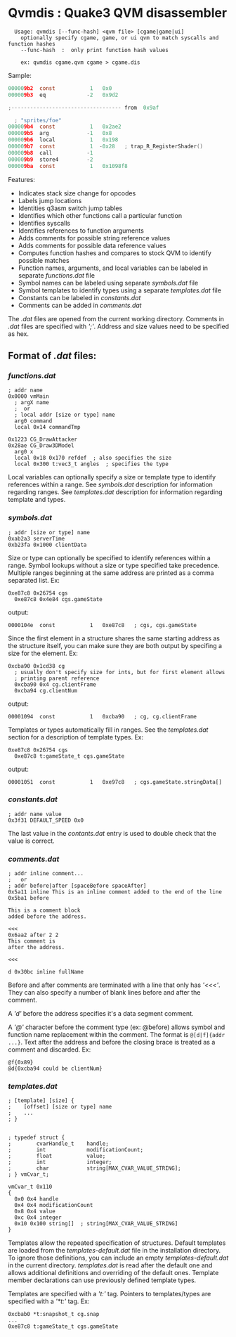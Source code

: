 # Qvmdis : Quake3 QVM disassembler

```
  Usage: qvmdis [--func-hash] <qvm file> [cgame|game|ui]
    optionally specify cgame, game, or ui qvm to match syscalls and function hashes
    --func-hash  :  only print function hash values

    ex: qvmdis cgame.qvm cgame > cgame.dis
```

Sample:

```c
000009b2  const           1   0x0
000009b3  eq             -2   0x9d2

;----------------------------------- from  0x9af

  ; "sprites/foe"
000009b4  const           1   0x2ae2
000009b5  arg            -1   0x8
000009b6  local           1   0x198
000009b7  const           1  -0x28   ; trap_R_RegisterShader()
000009b8  call           -1
000009b9  store4         -2
000009ba  const           1   0x1098f8
```

Features:

* Indicates stack size change for opcodes
* Labels jump locations
* Identities q3asm switch jump tables
* Identifies which other functions call a particular function
* Identifies syscalls
* Identifies references to function arguments
* Adds comments for possible string reference values
* Adds comments for possible data reference values
* Computes function hashes and compares to stock QVM to identify possible
matches
* Function names, arguments, and local variables can be labeled in separate
*functions.dat* file
* Symbol names can be labeled using separate *symbols.dat* file
* Symbol templates to identify types using a separate *templates.dat* file
* Constants can be labeled in *constants.dat*
* Comments can be added in *comments.dat*

The *.dat* files are opened from the current working directory.  Comments in
*.dat* files are specified with _';'_.  Address and size values need to be
specified as hex.

## Format of *.dat* files:

### *functions.dat* ###

    ; addr name
    0x0000 vmMain
      ; argX name
      ;  or
      ; local addr [size or type] name
      arg0 command
      local 0x14 commandTmp

    0x1223 CG_DrawAttacker
    0x28ae CG_Draw3DModel
      arg0 x
      local 0x18 0x170 refdef  ; also specifies the size
      local 0x300 t:vec3_t angles  ; specifies the type

Local variables can optionally specify a size or template type to identify
references within a range.  See *symbols.dat* description for information
regarding ranges.  See *templates.dat* description for information regarding
template and types.

### *symbols.dat* ###

    ; addr [size or type] name
    0xab2a3 serverTime
    0xb23fa 0x1000 clientData

Size or type can optionally be specified to identify references within a range.
Symbol lookups without a size or type specified take precedence.  Multiple
ranges beginning at the same address are printed as a comma separated list.
Ex:

    0xe87c8 0x26754 cgs
      0xe87c8 0x4e84 cgs.gameState

output:

```0000104e  const           1   0xe87c8   ; cgs, cgs.gameState```

Since the first element in a structure shares the same starting address as the
structure itself, you can make sure they are both output by specifing a size
for the element.  Ex:

    0xcba90 0x1cd38 cg
      ; usually don't specify size for ints, but for first element allows
      ; printing parent reference
      0xcba90 0x4 cg.clientFrame
      0xcba94 cg.clientNum

output:

```00001094  const           1   0xcba90   ; cg, cg.clientFrame```

Templates or types automatically fill in ranges.  See the *templates.dat*
section for a description of template types.  Ex:

    0xe87c8 0x26754 cgs
      0xe87c8 t:gameState_t cgs.gameState

output:

```00001051  const           1   0xe97c8   ; cgs.gameState.stringData[]```

### *constants.dat* ###

    ; addr name value
    0x3f31 DEFAULT_SPEED 0x0

The last value in the *contants.dat* entry is used to double check that the
value is correct.

### *comments.dat* ###

    ; addr inline comment...
    ;   or
    ; addr before|after [spaceBefore spaceAfter]
    0x5a11 inline This is an inline comment added to the end of the line
    0x5ba1 before

    This is a comment block
    added before the address.

    <<<
    0x6aa2 after 2 2
    This comment is
    after the address.

    <<<

    d 0x30bc inline fullName

Before and after comments are terminated with a line that only has _'<<<'_.
They can also specify a number of blank lines before and after the comment.

A _'d'_ before the address specifies it's a data segment comment.

A _'@'_ character before the comment type (ex: @before) allows symbol and
function name replacement within the comment.  The format is
`@[d|f]{addr ...}`.  Text after the address and before the closing brace is
treated as a comment and discarded. Ex:

    @f{0x89}
    @d{0xcba94 could be clientNum}

### *templates.dat* ###

    ; [template] [size] {
    ;    [offset] [size or type] name
    ;    ...
    ; }


    ; typedef struct {
    ;        cvarHandle_t    handle;
    ;        int             modificationCount;
    ;        float           value;
    ;        int             integer;
    ;        char            string[MAX_CVAR_VALUE_STRING];
    ; } vmCvar_t;

    vmCvar_t 0x110
    {
      0x0 0x4 handle
      0x4 0x4 modificationCount
      0x8 0x4 value
      0xc 0x4 integer
      0x10 0x100 string[]  ; string[MAX_CVAR_VALUE_STRING]
    }

Templates allow the repeated specification of structures.  Default templates
are loaded from the *templates-default.dat* file in the installation directory.
To ignore those definitions, you can include an empty *templates-default.dat*
in the current directory.  *templates.dat* is read after the default one and
allows additional definitions and overriding of the default ones.  Template
member declarations can use previously defined template types.

Templates are specified with a _'t:'_ tag.  Pointers to templates/types are specified with a _'*t:'_ tag.  Ex:

    0xcbab0 *t:snapshot_t cg.snap
    ...
    0xe87c8 t:gameState_t cgs.gameState
